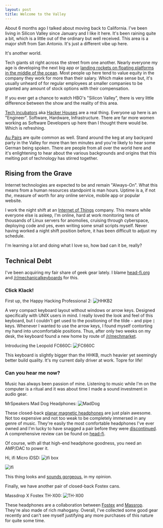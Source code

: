 ```yaml
---
layout: post
title: Welcome to the Valley
---
```


About 6 months ago I talked about moving back to California.
I've been living in Silicon Valley since January and I like it here.
It's been raining quite a bit, which is a little out of the ordinary but well received.
This area is a major shift from San Antonio. It's just a different vibe up here.
<!--more-->
It's another world.

Tech giants sit right across the street from one another. Nearly everyone my age is developing 
the next big app or [landing rockets on floating platforms in the middle of the ocean](https://www.youtube.com/watch?v=RPGUQySBikQ
).
Most people up here tend to value equity in the company they work for more than their salary. 
Which make sense but, it's usually unheard of for regular employees at smaller companies to 
be granted any amount of stock options with their compensation.

If you ever get a chance to watch HBO's "Silicon Valley", there is very little difference 
between the show and the reality of this area.

[Tech incubators](http://www.inc.com/john-rampton/top-10-hot-incubators-to-join-in-silicon-valley.html) 
aka [Hacker Houses](https://sfbay.craigslist.org/search/roo?query=hacker) are a real thing. 
Everyone up here is an "Engineer". Software, Hardware, Infrastructure. There are far more 
women working as Software Developers up here than I thought there would be. Which is 
refreshing.

[Au Pairs](https://en.wikipedia.org/wiki/Au_pair) are quite common as well. 
Stand around the keg at any backyard party in the Valley for more than ten minutes and 
you're likely to hear some German being spoken. There are people from all over the world here 
and it's enlightening to hear about the various backgrounds and origins that this melting pot 
of technology has stirred together.

## Rising from the Grave

Internet technologies are expected to be and remain "Always-On". What this means from a 
human resources standpoint is man hours. Uptime is a, if not *the*, measure of worth for any 
online service, mobile app or popular website.

I work the night shift at an [Internet of Things](https://en.wikipedia.org/wiki/Internet_of_Things) 
company. This means while everyone else is asleep, I'm online, hard at work monitoring 
tens of thousands of Linux servers for anomolies, cruising through cyberspace, deploying 
code and yes, even writing some small scripts myself. Never having worked a night shift 
position before, it has been difficult to adjust my schedule. 

I'm learning a lot and doing what I love so, how bad can it be, really?

## Technical Debt

I've been acquiring my fair share of geek gear lately. I blame [head-fi.org](https://head-fi.org) and [/r/mechanicalkeyboards](https://www.reddit.com/r/MechanicalKeyboards/) for this.

### Click Klack!

First up, the Happy Hacking Professional 2:
![HHKB2](https://scontent.cdninstagram.com/t51.2885-15/s640x640/sh0.08/e35/12070729_979365812157634_1658273711_n.jpg?ig_cache_key=MTIxNTM4ODQzNTYzMjY4ODk4Mg%3D%3D.2)

A very compact keyboard layout without windows or arrow keys. Designed specifically with UNIX 
users in mind. I really loved the look and feel of this keyboard, but I couldn't get used to 
the positioning of the tilde `~` and pipe `|` keys. Whenever I wanted to use the arrow keys, 
I found myself contorting my hand into uncomfortable positions. Thus, after only two weeks on 
my desk, the keyboard found a new home by route of [/r/mechmarket](https://www.reddit.com/r/mechmarket/).

Introducing the Leopold FC660C:
![FC660C](https://1.bp.blogspot.com/-O5VwePsbljM/VhlqSfqdTpI/AAAAAAAAASM/UUrwQ7b_3Ho/s1600/_DSC6174%2B-%2BCopy.jpg)

This keyboard is slightly bigger than the HHKB, much heavier yet seemingly better build 
quality. It's my current daily driver at work. Topre for life!

### Can you hear me now?

Music has always been passion of mine. Listening to music while I'm on the computer is a 
ritual and it was about time I made a sound investment in audio gear.

MrSpeakers Mad Dog Headphones:
![MadDog](https://mrspeakers.com/wp-content/uploads/2014/02/MDP-34-view-1280x1280.jpg)

These closed-back [planar magnetic headphones](http://www.innerfidelity.com/content/how-planar-magnetic-headphones-work) 
are just plain awesome. Not too expensive and not too weak to be completely immersed in 
any genre of music. They're easily the most comfortable headphones I've ever owned and 
I'm lucky to have snagged a pair before they were [discontinued](http://www.head-fi.org/t/766668/end-of-life-and-sale-on-mad-dog-and-alpha-headphones). 
A comprehensive review can be found on [head-fi](http://www.head-fi.org/products/mrspeakers-mad-dog-t50rp-mod).

Of course, with all that high-end headphone goodness, you need an AMP/DAC to power it.

Hi, ifi Micro iDSD:
![ifi box](https://scontent.cdninstagram.com/t51.2885-15/s640x640/sh0.08/e35/12918413_1746236715662664_1316226810_n.jpg?ig_cache_key=MTIxNjIzMTExNTUwNTg2NDY3Nw%3D%3D.2)

![ifi](https://www.nativedsd.com/media/uploads/midsd03.png)

This thing looks and [sounds gorgeous](http://www.head-fi.org/products/ifi-audio-micro-idsd), in my opinion.

Finally, we have another pair of closed-back Fostex cans.

Massdrop X Fostex TH-X00:
![TH-X00](https://massdrop-s3.imgix.net/product-images/fostex-x-massdrop-th-x00/MD-9475_20151120171104_e7722094d1248da0.jpg)

These headphones are a collaboration between [Fostex](https://www.fostex.com/) and [Massrop](https://massdrop.com/). They're also made of rich mahogany. 
Overall, I've collected some good gear recently and can't see myself justifying any more purchases of this nature for quite some time.
